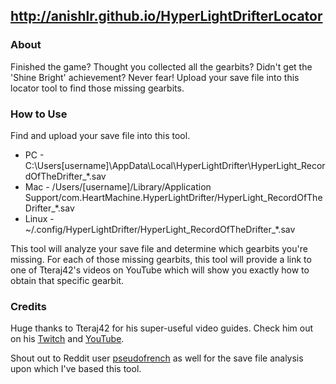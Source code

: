 ## http://anishlr.github.io/HyperLightDrifterLocator

### About
Finished the game? Thought you collected all the gearbits? Didn't get the 'Shine Bright' achievement? Never fear! Upload your save file into this locator tool to find those missing gearbits.

### How to Use
Find and upload your save file into this tool.
* PC - C:\Users[username]\AppData\Local\HyperLightDrifter\HyperLight_RecordOfTheDrifter_*.sav
* Mac - /Users/[username]/Library/Application Support/com.HeartMachine.HyperLightDrifter/HyperLight_RecordOfTheDrifter_*.sav
* Linux - ~/.config/HyperLightDrifter/HyperLight_RecordOfTheDrifter_*.sav

This tool will analyze your save file and determine which gearbits you're missing. For each of those missing gearbits, this tool will provide a link to one of Tteraj42's videos on YouTube which will show you exactly how to obtain that specific gearbit.

### Credits
Huge thanks to Tteraj42 for his super-useful video guides. Check him out on his [Twitch](https://www.twitch.tv/tterraj42) and [YouTube](https://www.youtube.com/user/Tterraj42/videos).

Shout out to Reddit user [pseudofrench](https://www.reddit.com/user/pseudofrench) as well for the save file analysis upon which I've based this tool.
